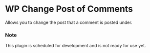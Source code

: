 WP Change Post of Comments
==========================

Allows you to change the post that a comment is posted under.

### Note

This plugin is scheduled for development and is not ready for use yet.